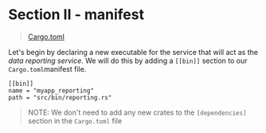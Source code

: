 # Section II - manifest

> [Cargo.toml](https://github.com/dsietz/daas-workshop/blob/master/rust-daas/Cargo.toml)

Let's begin by declaring a new executable for the service that will act as the _data reporting service_. We will do this by adding a `[[bin]]` section to our `Cargo.toml`manifest file.

```text
[[bin]]
name = "myapp_reporting"
path = "src/bin/reporting.rs"
```

> NOTE: We don't need to add any new crates to the `[dependencies]` section in the `Cargo.toml` file



